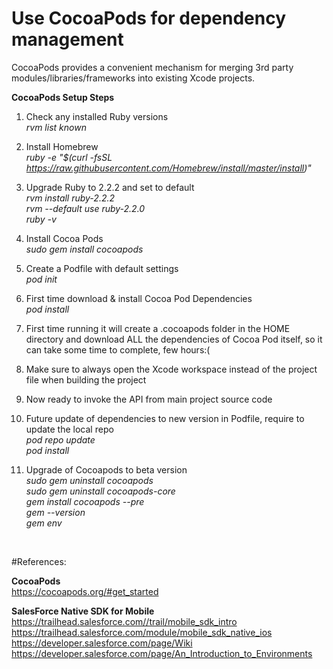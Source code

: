 # Use CocoaPods for dependency management

CocoaPods provides a convenient mechanism for merging 3rd party modules/libraries/frameworks into existing Xcode projects.

<b>CocoaPods Setup Steps</b>

1. Check any installed Ruby versions <br/> 
<i>rvm list known</i> <br/>

2. Install Homebrew <br/> 
<i>ruby -e "$(curl -fsSL https://raw.githubusercontent.com/Homebrew/install/master/install)"</i> <br/> 

3. Upgrade Ruby to 2.2.2 and set to default <br/>
<i>rvm install ruby-2.2.2</i> <br/>
<i>rvm --default use ruby-2.2.0</i> <br/>
<i>ruby -v</i> <br/>

4. Install Cocoa Pods <br/>
<i>sudo gem install cocoapods</i> <br/>

5. Create a Podfile with default settings <br/>
<i>pod init</i> <br/>

6. First time download & install Cocoa Pod Dependencies <br/>
<i>pod install</i> <br/>

7. First time running it will create a .cocoapods folder in the HOME directory and download ALL the dependencies of Cocoa Pod itself, so it can take some time to complete, few hours:( <br/>

8. Make sure to always open the Xcode workspace instead of the project file when building the project <br/> 

9. Now ready to invoke the API from main project source code <br/>

10. Future update of dependencies to new version in Podfile, require to update the local repo <br/>
<i>pod repo update</i><br/>
<i>pod install</i> <br/>

11. Upgrade of Cocoapods to beta version <br/>
<i>sudo gem uninstall cocoapods</i> <br/>
<i>sudo gem uninstall cocoapods-core</i> <br/>
<i>gem install cocoapods --pre</i> <br/>
<i>gem --version</i> <br/>
<i>gem env</i> <br/>

<br/>

#References:

<b>CocoaPods</b> <br/>
https://cocoapods.org/#get_started <br/>

<b>SalesForce Native SDK for Mobile</b> <br/>
https://trailhead.salesforce.com//trail/mobile_sdk_intro <br/>
https://trailhead.salesforce.com/module/mobile_sdk_native_ios <br/>
https://developer.salesforce.com/page/Wiki <br/>
https://developer.salesforce.com/page/An_Introduction_to_Environments <br/>

<br/>


